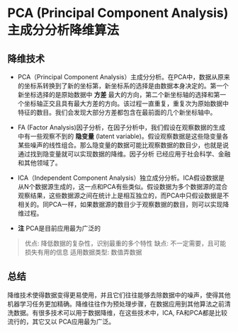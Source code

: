 # PCA (Principal Component Analysis) 主成分分析降维算法

## 降维技术
 - PCA（Principal Component Analysis）主成分分析。在PCA中，数据从原来的坐标系转换到了新的坐标第，新坐标系的选择是由数据本身决定的。第一个新坐标选择的是原始数据中 **方差** 最大的方向，第二个新坐标轴的选择和第一个坐标轴正交且具有最大方差的方向。该过程一直重复，重复次为原始数据中特征的数目。我们会发现大部分方差都包含在最前面的几个新坐标轴中。

 - FA (Factor Analysis)因子分析，在因子分析中，我们假设在观察数据的生成中有一些观察不到的 **隐变量** (latent variable)。假设观察数据是这些隐变量各某些噪声的线性组合。那么隐变量的数据可能比观察数据的数目少，也就是说通过找到隐变量就可以实现数据的降维。因子分析 已经应用于社会科学、金融和其他领域了。

 - ICA（Independent Component Analysis）独立成分分析。ICA假设数据是从N个数据源生成的，这一点和PCA有些类似。假设数据为多个数据源的混合观察结果，这些数据源之间在统计上是相互独立的，而PCA中只假设数据是不相关的。同PCA一样，如果数据源的数目少于观察数据的数目，则可以实现降维过程。

 - **注** PCA是目前应用最为广泛的

 > 优点: 降低数据的复杂性，识别最重的多个特性
 > 缺点: 不一定需要，且可能损失有用的信息
 > 适用数据类型: 数值弄数据


## 总结
  降维技术使得数据变得更易使用，并且它们往往能够去除数据中的噪声，使得其他机器学习任务更加精确。降维往往作为预处理步骤，在数据应用到其他算法之前清洗数据。有很多技术可以用于数据降维，在这些技术中，ICA, FA和PCA都是比较流行的，其它又以 PCA应用最为广泛。
